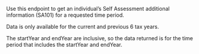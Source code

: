 <p>Use this endpoint to get an individual’s Self Assessment additional information (SA101) for a requested time period.</p>
<p>Data is only available for the current and previous 6 tax years.</p>
<p>The startYear and endYear are inclusive, so the data returned is for the time period that includes the startYear and endYear.</p>
